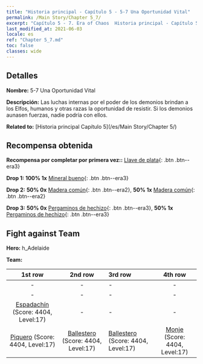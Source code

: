 ```yaml
---
title: "Historia principal - Capítulo 5 - 5-7 Una Oportunidad Vital"
permalink: /Main Story/Chapter 5_7/
excerpt: "Capítulo 5 - 7. Era of Chaos  Historia principal - Capítulo 5_7. 5-7 Una Oportunidad Vital"
last_modified_at: 2021-06-03
locale: es
ref: "Chapter 5_7.md"
toc: false
classes: wide
---
```


## Detalles

 **Nombre:** 5-7 Una Oportunidad Vital

 **Descripción:** Las luchas internas por el poder de los demonios brindan a los Elfos, humanos y otras razas la oportunidad de resistir. Si los demonios aunasen fuerzas, nadie podría con ellos.

 **Related to:** [Historia principal Capítulo 5](/es/Main Story/Chapter 5/)

## Recompensa obtenida

 **Recompensa por completar por primera vez::** [Llave de plata](/ItemsES/con_693/){: .btn .btn--era3}

 **Drop 1:** **100% 1x** [Mineral bueno](/ItemsES/mat_12/){: .btn .btn--era3}

 **Drop 2:** **50% 0x** [Madera común](/ItemsES/mat_7/){: .btn .btn--era2}, **50% 1x** [Madera común](/ItemsES/mat_7/){: .btn .btn--era2}

 **Drop 3:** **50% 0x** [Pergaminos de hechizo](/ItemsES/con_694/){: .btn .btn--era3}, **50% 1x** [Pergaminos de hechizo](/ItemsES/con_694/){: .btn .btn--era3}


## Fight against Team
 **Hero:** h_Adelaide

 **Team:**


  | 1st row | 2nd row | 3rd row | 4th row |
  |:----:|:----:|:----|:----:|
  | - | - | - | - |
  | - | - | - | - |
  | [Espadachín](/es/units/Swordsman/) (Score: 4404, Level:17)  | - | - | - |
  | [Piquero](/es/units/Pikeman/) (Score: 4404, Level:17)  | [Ballestero](/es/units/Marksman/) (Score: 4404, Level:17)  | [Ballestero](/es/units/Marksman/) (Score: 4404, Level:17)  | [Monje](/es/units/Monk/) (Score: 4404, Level:17)  |


